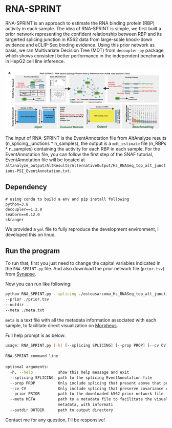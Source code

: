 # RNA-SPRINT

RNA-SPRINT is an approach to estimate the RNA binding protein (RBP) activity in each sample. The idea of RNA-SPRINT is simple, we first built a prior network representing the confident relationship between RBP and its targerted splicing junction in K562 data from large-scale knock-down evidence and eCLIP-Seq binding evidence. Using this prior network as basis, we ran Multivariate Decision Tree (MDT) from `decoupler-py` package, which shows consistent better performance in the independent benchmark in HepG2 cell line inference.

![workflow](./RNA-SPRINT.png)

The input of RNA-SPRINT is the EventAnnotation file from AltAnalyze results (n_splicing_junctions * n_samples), the output is a `mdt_estimate` file (n_RBPs * n_samples) containing the activity for each RBP in each sample. For the EventAnnotation file, you can follow the first step of the SNAF tutorial, EventAnnotation file will be located at
`altanalyze_output/AltResults/AlternativeOutput/Hs_RNASeq_top_alt_junctions-PSI_EventAnnotation.txt`.

## Dependency

```
# using conda to build a env and pip install following
python=3.8
decoupler==1.2.0
seaborn==0.12.0
skranger
```

We provided a `yml` file to fully reproduce the development environment, I developed this on linux.

## Run the program

To run that, first you just need to change the capital variables indicated in the `RNA-SPRINT.py` file. And also download the prior network file (`prior.tsv`) from [Synapse](https://www.synapse.org/#!Synapse:syn53038679).

Now you can run like following:

```bash
python RNA_SPRINT.py --splicing ./osteosarcoma_Hs_RNASeq_top_alt_junctions-PSI_EventAnnotation.txt 
--prior ./prior.tsv 
--outdir . 
--meta ./meta.txt 
```

`meta` is a text file with all the metadata information associated with each sample, to facilitate direct visualization on [Morpheus](https://software.broadinstitute.org/morpheus/).

Full help prompt is as below:

```bash
usage: RNA_SPRINT.py [-h] [--splicing SPLICING] [--prop PROP] [--cv CV] [--prior PRIOR] [--meta META] [--outdir OUTDIR]

RNA-SPRINT command line

optional arguments:
  -h, --help           show this help message and exit
  --splicing SPLICING  path to the splicing EventAnnotation file
  --prop PROP          Only include splicing that present above that proportion cutoff
  --cv CV              Only include splicing that preserve covariance coeffieint above this cv cutoff
  --prior PRIOR        path to the downloaded k562 prior network file
  --meta META          path to a metadata file to facilitate the visualization, two or more column, first is sample name, other columns are different
                       metadata, with informati
  --outdir OUTDIR      path to output directory
```

Contact me for any question, I'll be responsive!